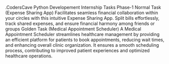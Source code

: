 .CodersCave Python Developement Internship Tasks
          Phase-1
    Normal Task (Expense Sharing App)
Facilitates seamless financial collaboration within your circles with this intuitive Expense Sharing App. Split bills effortlessly, track shared expenses, and ensure financial harmony among friends or groups
Golden Task (Medical Appointment Scheduler)
A Medical Appointment Scheduler streamlines healthcare management by providing an efficient platform for patients to book appointments, reducing wait times, and enhancing overall clinic organization. It ensures a smooth scheduling process, contributing to improved patient experiences and optimized healthcare operations.
